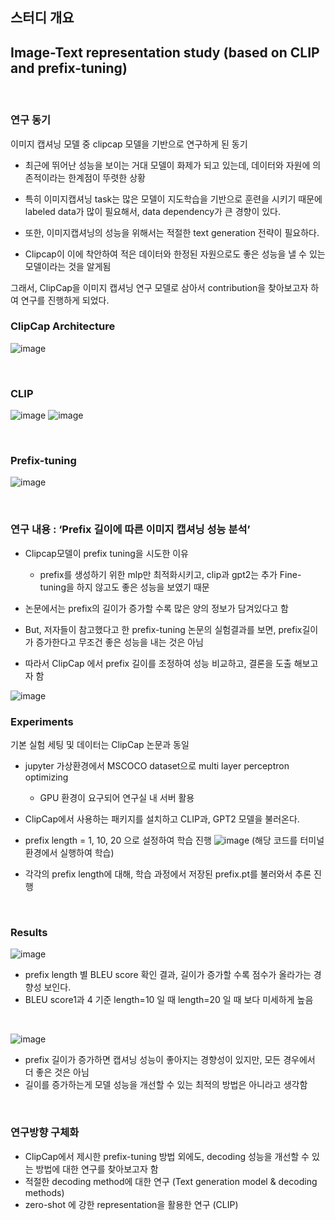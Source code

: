 ## 스터디 개요

##  Image-Text representation study (based on CLIP and prefix-tuning)
<br/>

### 연구 동기
이미지 캡셔닝 모델 중 clipcap 모델을 기반으로 연구하게 된 동기

- 최근에 뛰어난 성능을 보이는 거대 모델이 화제가 되고 있는데, 데이터와 자원에 의존적이라는 한계점이 뚜렷한 상황
- 특히 이미지캡셔닝 task는 많은 모델이 지도학습을 기반으로 훈련을 시키기 때문에 labeled data가 많이 필요해서, data dependency가 큰 경향이 있다.
- 또한, 이미지캡셔닝의 성능을 위해서는 적절한 text generation 전략이 필요하다.

- Clipcap이 이에 착안하여 적은 데이터와 한정된 자원으로도 좋은 성능을 낼 수 있는 모델이라는 것을 알게됨

그래서, ClipCap을 이미지 캡셔닝 연구 모델로 삼아서 contribution을 찾아보고자 하여 연구를 진행하게 되었다.

### ClipCap Architecture

![image](https://github.com/dhye1/ETRI-research_intern/assets/96327142/809d9f46-9ab0-42cf-8d5c-7dcc826d4378)

<br/>

### CLIP

![image](https://github.com/dhye1/ETRI-research_intern/assets/96327142/2308df1b-2d4b-4176-8d86-398dcf80a5c4)
![image](https://github.com/dhye1/ETRI-research_intern/assets/96327142/62ea046e-683d-4fb5-a2f9-954627cba3a5)

<br/>

### Prefix-tuning
![image](https://github.com/dhye1/ETRI-research_intern/assets/96327142/25ef673e-297a-4380-963f-9fb7ed84358d)

<br/>

### 연구 내용 : ‘Prefix 길이에 따른 이미지 캡셔닝 성능 분석’

- Clipcap모델이 prefix tuning을 시도한 이유
  - prefix를 생성하기 위한 mlp만 최적화시키고, clip과 gpt2는 추가 Fine-tuning을 하지 않고도 좋은 성능을 보였기 때문 <br/>
  
- 논문에서는 prefix의 길이가 증가할 수록 많은 양의 정보가 담겨있다고 함
- But, 저자들이 참고했다고 한 prefix-tuning 논문의 실험결과를 보면, prefix길이가 증가한다고 무조건 좋은 성능을 내는 것은 아님
- 따라서 ClipCap 에서 prefix 길이를 조정하여 성능 비교하고, 결론을 도출 해보고자 함

![image](https://github.com/dhye1/ETRI-research_intern/assets/96327142/e8c2a841-6582-4447-9e28-91e564d58210)

### Experiments
기본 실험 세팅 및 데이터는 ClipCap 논문과 동일

- jupyter 가상환경에서 MSCOCO dataset으로 multi layer perceptron optimizing 
  - GPU 환경이 요구되어 연구실 내 서버 활용
  
- ClipCap에서 사용하는 패키지를 설치하고 CLIP과, GPT2 모델을 불러온다.
- prefix length = 1, 10, 20 으로 설정하여 학습 진행
![image](https://github.com/dhye1/ETRI-research_intern/assets/96327142/5f4f7609-b0fa-4fed-9674-d8a66cc6ae82)
(해당 코드를 터미널 환경에서 실행하여 학습)
- 각각의 prefix length에 대해, 학습 과정에서 저장된 prefix.pt를 불러와서 추론 진행 
<br/>

### Results
![image](https://github.com/dhye1/ETRI-research_intern/assets/96327142/125278ba-18ca-4573-b451-d8d0c9fcf6b1)
- prefix length 별 BLEU score 확인 결과, 길이가 증가할 수록 점수가 올라가는 경향성 보인다.
- BLEU score1과 4 기준 length=10 일 때 length=20 일 때 보다 미세하게 높음
<br/>

![image](https://github.com/dhye1/ETRI-research_intern/assets/96327142/5c459ab7-c064-4fef-a130-45027e095a3b)

- prefix 길이가 증가하면 캡셔닝 성능이 좋아지는 경향성이 있지만, 모든 경우에서 더 좋은 것은 아님
- 길이를 증가하는게 모델 성능을 개선할 수 있는 최적의 방법은 아니라고 생각함
<br/>

### 연구방향 구체화
- ClipCap에서 제시한 prefix-tuning 방법 외에도,  decoding 성능을 개선할 수 있는 방법에 대한 연구를 찾아보고자 함
- 적절한 decoding method에 대한 연구 (Text generation model & decoding methods)
- zero-shot 에 강한 representation을 활용한 연구 (CLIP)



